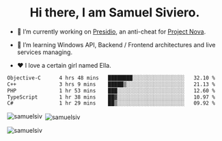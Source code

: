 <h1 align="center">Hi there, I am Samuel Siviero.</h1>

- 🔭 I’m currently working on [Presidio](https://presidio.ac), an anti-cheat for [Project Nova](https://discord.gg/novafn).

- 🌱 I’m learning Windows API, Backend / Frontend architectures and live services managing.

- ❤️ I love a certain girl named Ella.

<!--START_SECTION:waka-->

```txt
Objective-C      4 hrs 48 mins   ████████░░░░░░░░░░░░░░░░░   32.10 %
C++              3 hrs 9 mins    █████▒░░░░░░░░░░░░░░░░░░░   21.13 %
PHP              1 hr 53 mins    ███░░░░░░░░░░░░░░░░░░░░░░   12.60 %
TypeScript       1 hr 38 mins    ██▓░░░░░░░░░░░░░░░░░░░░░░   10.97 %
C#               1 hr 29 mins    ██▒░░░░░░░░░░░░░░░░░░░░░░   09.92 %
```

<!--END_SECTION:waka-->

<p><img align="left" src="https://github-readme-stats.vercel.app/api/top-langs?username=samuelsiv&show_icons=true&locale=en&layout=compact&theme=radical" alt="samuelsiv" /></p>

<p>&nbsp;<img align="center" src="https://github-readme-stats.vercel.app/api?username=samuelsiv&show_icons=true&locale=en&theme=radical" alt="samuelsiv" /></p>
<p align="left"> <img src="https://komarev.com/ghpvc/?username=samuelsiv&label=Profile%20views&color=0e75b6&style=flat" alt="samuelsiv" /> </p>

